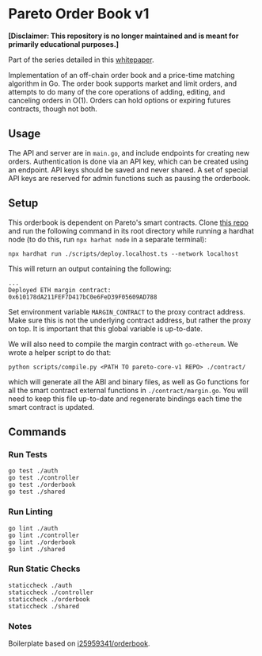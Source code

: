 # Pareto Order Book v1

**[Disclaimer: This repository is no longer maintained and is meant for primarily educational purposes.]**

Part of the series detailed in this [whitepaper](https://github.com/pareto-xyz/pareto-order-book-whitepaper/blob/main/how_to_orderbook.pdf). 

Implementation of an off-chain order book and a price-time matching algorithm in Go. The order book supports market and limit orders, and attempts to do many of the core operations of adding, editing, and canceling orders in O(1). Orders can hold options or expiring futures contracts, though not both.

## Usage

The API and server are in `main.go`, and include endpoints for creating new orders. Authentication is done via an API key, which can be created using an endpoint. API keys should be saved and never shared. A set of special API keys are reserved for admin functions such as pausing the orderbook. 

## Setup

This orderbook is dependent on Pareto's smart contracts. Clone [this repo](https://github.com/pareto-xyz/pareto-core-v1) and run the following command in its root directory while running a hardhat node (to do this, run `npx harhat node` in a separate terminal):
```
npx hardhat run ./scripts/deploy.localhost.ts --network localhost
```
This will return an output containing the following:
```
...
Deployed ETH margin contract:  0x610178dA211FEF7D417bC0e6FeD39F05609AD788
```

Set environment variable `MARGIN_CONTRACT` to the proxy contract address. Make sure this is not the underlying contract address, but rather the proxy on top. It is important that this global variable is up-to-date.

We will also need to compile the margin contract with `go-ethereum`. We wrote a helper script to do that:
```
python scripts/compile.py <PATH TO pareto-core-v1 REPO> ./contract/
```
which will generate all the ABI and binary files, as well as Go functions for all the smart contract external functions in `./contract/margin.go`. You will need to keep this file up-to-date and regenerate bindings each time the smart contract is updated.

## Commands

### Run Tests
```
go test ./auth
go test ./controller
go test ./orderbook
go test ./shared
```

### Run Linting
```
go lint ./auth
go lint ./controller
go lint ./orderbook
go lint ./shared
```

### Run Static Checks
```
staticcheck ./auth
staticcheck ./controller
staticcheck ./orderbook
staticcheck ./shared
```

### Notes
Boilerplate based on [i25959341/orderbook](https://github.com/i25959341/orderbook).
